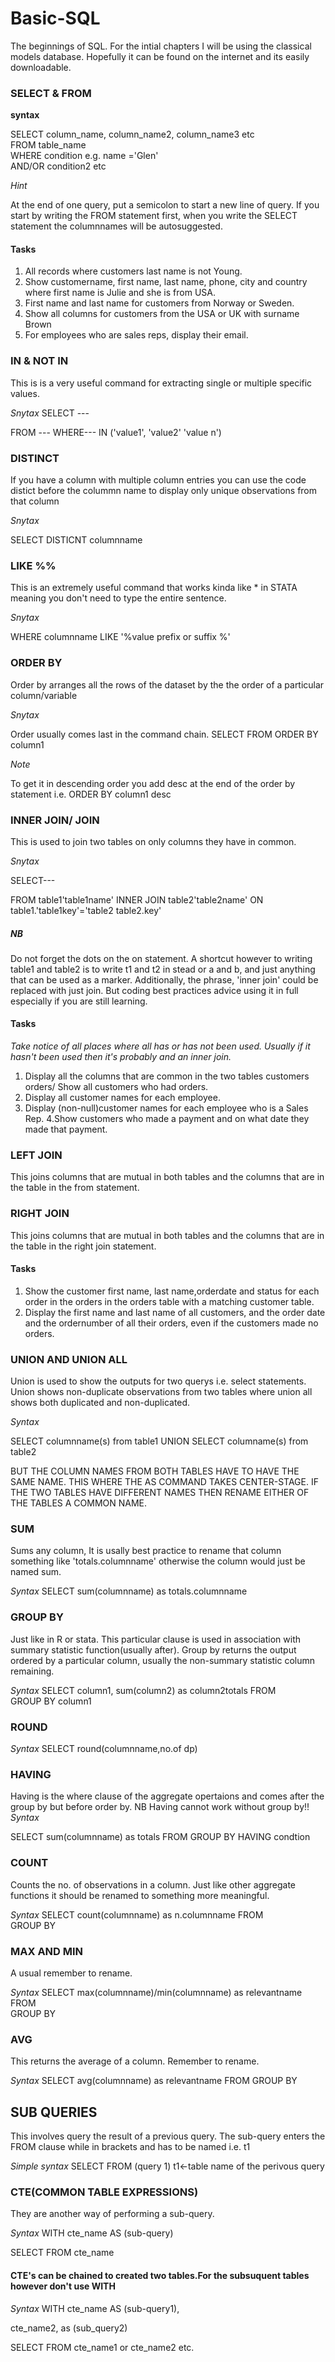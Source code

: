 # Basic-SQL

The beginnings of SQL. For the intial chapters I will be using the classical models database. Hopefully it can be found on the internet and its easily downloadable.


### SELECT & FROM 
****syntax****

SELECT column_name, column_name2, column_name3 etc  
FROM table_name  
WHERE condition e.g. name ='Glen'  
AND/OR condition2 etc 


*Hint*

At the end of one query, put a semicolon to start a new line of query.
If you start by writing the FROM statement first, when you write the SELECT statement the columnnames will be autosuggested.

#### Tasks
1. All records where customers last name is not Young.
2. Show customername, first name, last name, phone, city and country where first name is Julie and she is from USA.
3. First name and last name for customers from Norway or Sweden.
4. Show all columns for customers from the USA or UK with surname Brown
5. For employees who are sales reps, display their email.

### IN & NOT IN 
This is is a very useful command for extracting single or multiple specific values.

*Snytax*
SELECT --- 

FROM --- 
WHERE--- IN 
('value1',
'value2'
'value n')

### DISTINCT
If you have a column with multiple column entries you can use the code distict before the colummn name to display only unique observations from that column

*Snytax*

SELECT DISTICNT columnname

### LIKE %%
This is an extremely useful command that works kinda like * in STATA meaning you don't need to type the entire sentence. 

*Snytax*

WHERE columnname LIKE '%value prefix or suffix %'

### ORDER BY
Order by arranges all the rows of the dataset by the the order of a particular column/variable

*Snytax*

Order usually comes last in the command chain.
SELECT
FROM
ORDER BY column1

*Note*

To get it in descending order you add desc at the end of the order by statement i.e. ORDER BY column1 desc

### INNER JOIN/ JOIN
This is used to join two tables on only columns they have in common.

*Snytax* 

SELECT--- 

FROM table1'table1name' 
INNER JOIN table2'table2name' 
ON table1.'table1key'='table2 table2.key'

##### NB

Do not forget the dots on the on statement.
A shortcut however to writing table1 and table2 is to write t1 and t2 in stead or a and b, and just anything that can be used as a marker. 
Additionally, the phrase, 'inner join' could be replaced with just join. But coding best practices advice using it in full especially if you are still learning.

#### Tasks
*Take notice of all places where all has or has not been used. Usually if it hasn't been used then it's probably and an inner join.*

1. Display all the columns that are common in the two tables customers orders/ Show all customers who had orders.
2. Display all customer names for each employee.
3. Display (non-null)customer names for each employee who is a Sales Rep.
4.Show customers who made a payment and on what date they made that payment.   

### LEFT JOIN
This joins columns that are mutual in both tables and the columns that are in the table in the from statement.

### RIGHT JOIN
This joins columns that are mutual in both tables and the columns that are in the table in the right join statement.


#### Tasks
1. Show the customer first name, last name,orderdate and status for each order in the orders in the orders table with a matching customer table.
2. Display the first name and last name of all customers, and the order date and the ordernumber of all their orders, even if the customers made no orders.

### UNION AND UNION ALL
Union is used to show the outputs for two querys i.e. select statements.
Union shows non-duplicate observations from two tables where union all shows both duplicated and non-duplicated.

*Syntax*

SELECT columnname(s) from table1
UNION
SELECT columname(s) from table2

BUT THE COLUMN NAMES FROM BOTH TABLES HAVE TO HAVE THE SAME NAME. THIS WHERE THE AS COMMAND TAKES CENTER-STAGE. IF THE TWO TABLES HAVE DIFFERENT NAMES THEN RENAME EITHER OF THE TABLES A COMMON NAME.

### SUM
Sums any column, It is usally best practice to rename that column something like 'totals.columnname' otherwise the column would just be named sum. 

*Syntax*
SELECT sum(columnname) as totals.columnname

### GROUP BY
Just like in R or stata. This particular clause is used in association with summary statistic function(usually after). Group by returns the output ordered by a particular column, usually the non-summary statistic column remaining. 

*Syntax*
SELECT column1, sum(column2) as column2totals
FROM  
GROUP BY column1

### ROUND
*Syntax*
SELECT round(columnname,no.of dp)

### HAVING
Having is the where clause of the aggregate opertaions and comes after the group by but before order by.
NB
Having cannot work without group by!!
*Syntax*

SELECT sum(columnname) as totals
FROM
GROUP BY 
HAVING condtion 

### COUNT
Counts the no. of observations in a column. Just like other aggregate functions it should be renamed to something more meaningful.

*Syntax*
SELECT count(columnname) as n.columnname
FROM  
GROUP BY  
### MAX AND MIN
A usual remember to rename. 

*Syntax*
SELECT max(columnname)/min(columnname) as relevantname 
FROM   
GROUP BY  

### AVG
This returns the average of a column. Remember to rename. 

*Syntax*
SELECT avg(columnname) as relevantname 
FROM
GROUP BY

## SUB QUERIES
This involves query the result of a previous query.
The sub-query enters the FROM clause while in brackets and has to be named i.e. t1

*Simple syntax*
SELECT 
FROM (query 1) t1<-table name of the perivous query



### CTE(COMMON TABLE EXPRESSIONS)
They are another way of performing a sub-query.

*Syntax*
WITH cte_name AS
(sub-query)

SELECT
FROM cte_name

#### CTE's can be chained to created two tables.For the subsuquent tables however don't use WITH  
*Syntax*
WITH cte_name AS
(sub-query1), 

cte_name2, as
(sub_query2)

SELECT
FROM cte_name1 or cte_name2 etc.


